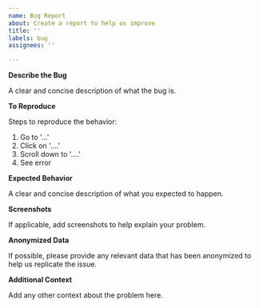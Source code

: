 ```yaml
---
name: Bug Report
about: Create a report to help us improve
title: ''
labels: bug
assignees: ''

---
```


**Describe the Bug**

A clear and concise description of what the bug is.

**To Reproduce**

Steps to reproduce the behavior:

1. Go to '...'
2. Click on '....'
3. Scroll down to '....'
4. See error

**Expected Behavior**

A clear and concise description of what you expected to happen.

**Screenshots**

If applicable, add screenshots to help explain your problem.

**Anonymized Data**

If possible, please provide any relevant data that has been anonymized to help us replicate the issue.

**Additional Context**

Add any other context about the problem here.
